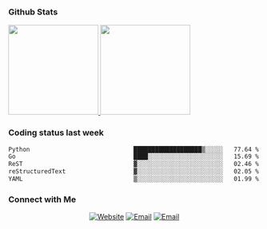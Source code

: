 
### Github Stats

<a href="https://github.com/lileixuan">
  <img height="180em" src="https://github-readme-stats.vercel.app/api?username=lileixuan&theme=buefy&show_icons=true" />
  <img height="180em" src="https://github-readme-stats.vercel.app/api/top-langs/?username=lileixuan&theme=buefy&layout=compact" />
</a>

### Coding status last week 

<!--START_SECTION:waka-->

```txt
Python                             ███████████████████▒░░░░░   77.64 %
Go                                 ████░░░░░░░░░░░░░░░░░░░░░   15.69 %
ReST                               ▓░░░░░░░░░░░░░░░░░░░░░░░░   02.46 %
reStructuredText                   ▓░░░░░░░░░░░░░░░░░░░░░░░░   02.05 %
YAML                               ▒░░░░░░░░░░░░░░░░░░░░░░░░   01.99 %
```

<!--END_SECTION:waka-->

### Connect with Me 

<p align="center">
<a href="https://www.koomu.cn/"><img alt="Website" src="https://img.shields.io/badge/Website-www.koomu.cn-blue?style=flat-square&logo=google-chrome"></a>
<a href="mailto:lileixuan@gmail.com"><img alt="Email" src="https://img.shields.io/badge/Email-lileixuan@gmail.com-blue?style=flat-square&logo=gmail"></a>
<a href="https://www.koomu.cn/rss/"><img alt="Email" src="https://img.shields.io/badge/RSS-www.koomu.cn%2Frss%2F-blue?style=flat-square&logo=rss"></a>


</p>

